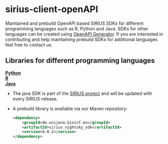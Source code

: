 # sirius-client-openAPI


Maintained and prebuild OpenAPI based SIRIUS SDKs for different programming languages such as R, Python and Java.
SDKs for other languages can be created using [OpenAPI Generator](https://openapi-generator.tech/).
If you are interested in contributing and help maintaining prebuild SDKs for additional languages feel free to contact us.

## Libraries for different programming languages

[**Python**](client-api_python)  
[**R**](client-api_r)  
[**Java**](https://github.com/sirius-ms/sirius/tree/stable/sirius_nightsky_sdk)
  - The java SDK is part of the [SIRIUS project](https://github.com/sirius-ms/sirius) and will be updated with every SIRIUS release.
  - A prebuild library is available via our Maven repository:

    ``` XML
    <dependency>
        <groupId>de.unijena.bioinf.ms</groupId>
        <artifactId>sirius_nightsky_sdk</artifactId>
        <version>6.0.2</version>
    </dependency>
    ```

